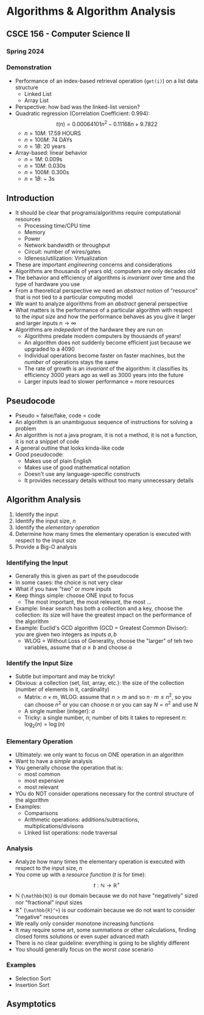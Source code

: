 
# Algorithms & Algorithm Analysis
## CSCE 156 - Computer Science II
### Spring 2024

### Demonstration

* Performance of an index-based retrieval operation (`get(i)`) on a list data structure
  * Linked List
  * Array List
* Perspective: how bad was the linked-list version?
* Quadratic regression (Correlation Coefficient: 0.994):
$$t(n) = 0.00064101n^2 -0.11168n + 9.7822$$
  * $n = 10M$: 17.59 HOURS
  * $n = 100M$: 74 DAYs
  * $n = 1B$: 20 years
* Array-based: linear behavior
  * $n = 1M$: 0.009s
  * $n = 10M$: 0.030s
  * $n = 100M$: 0.300s
  * $n = 1B$: ~ 3s

## Introduction

* It should be clear that programs/algorithms require computational resources
  * Processing time/CPU time
  * Memory
  * Power
  * Network bandwidth or throughput
  * Circuit: number of wires/gates
  * Idleness/utilization: Virtualization
* These are important *engineering* concerns and considerations
* Algorithms are thousands of years old; computers are only decades old
* The behavior and efficiency of algorithms is *invariant* over time and the type of hardware you use
* From a theoretical perspective we need an *abstract* notion of "resource" that is not tied to a particular computing model
* We want to analyze algorithms from an *abstract* general perspective
* What matters is the performance of a particular algorithm with respect to the *input size* and how the performance behaves as you give it larger and larger inputs $n \rightarrow \infty$
* Algorithms are *indepedent* of the hardware they are run on
  * Algorithms predate modern computers by thousands of years!
  * An algorithm does not suddenly become efficient just because we upgraded to a 4090
  * Individual operations become faster on faster machines, but the *number* of operations stays the same
  * The rate of growth is an *invariant* of the algorithm: it classifies its efficiency 3000 years ago as well as 3000 years into the future
  * Larger inputs lead to slower performance = more resources

## Pseudocode

* Pseudo = false/fake, code = code
* An algorithm is an unambiguous sequence of instructions for solving a problem
* An algorithm is not a java program, it is not a method, it is not a function, it is not a snippet of code
* A general outline that looks kinda-like code
* Good pseudocode:
  * Makes use of plain English
  * Makes use of good mathematical notation
  * Doesn't use any language-specific constructs
  * It provides necessary details without too many unnecessary details

## Algorithm Analysis

1. Identify the input
2. Identify the input size, $n$
3. Identify the *elementary operation*
4. Determine how many times the elementary operation is executed with respect to the input size
5. Provide a Big-O analysis

### Identifying the Input

* Generally this is given as part of the pseudocode
* In some cases: the choice is not very clear
* What if you have "two" or more inputs
* Keep things simple: choose ONE input to focus
  * The most important, the most relevant, the most ...
* Example: linear search has both a collection and a key, choose the collection: its size will have the greatest impact on the performance of the algorithm
* Example: Euclid's GCD algorithm (GCD = Greatest Common Divisor): you are given two integers as inputs $a, b$
  * WLOG = Without Loss of Generality, choose the "larger" of teh two variables, assume that $a \geq b$ and choose $a$

### Identify the Input Size

* Subtle but important and may be tricky!
* Obvious: a collection (set, list, array, etc.): the size of the collection (number of elements in it, cardinality)
  * Matrix: $n \times m$, WLOG: assume that $n > m$ and so $n\cdot m \leq n^2$, so you can choose $n^2$ or you can choose $n$ or you can say $N = n^2$ and use $N$
  * A single number (integer): $a$
  * Tricky: a single number, $n$; number of bits it takes to represent $n$: $\log_2(n) = \log(n)$

### Elementary Operation

* Ultimately: we only want to focus on ONE operation in an algorithm
* Want to have a *simple* analysis
* You generally choose the operation that is:
  * most common
  * most expensive
  * most relevant
* YOu do NOT consider operations necessary for the control structure of the algorithm
* Examples:
  * Comparisons
  * Arithmetic operations: additions/subtractions, multiplications/divisons
  * LInked list operations: node traversal

### Analysis

* Analyze how many times the elementary operation is executed with respect to the input size, $n$
* You come up with a *resource function* ($t$ is for time):
  $$t: \mathbb{N} \rightarrow \mathbb{R}^+$$
* $\mathbb{N}$ (`\mathbb{N}`) is our domain because we do not have "negatively" sized nor "fractional" input sizes
* $\mathbb{R}^+$ (`\mathbb{R}^+`) is our codomain because we do not want to consider "negative" resources
* We really only consider monotone increasing functions
* It may require some art, some summations or other calculations, finding closed forms solutions or even super advanced math
* There is no clear guideline: everything is going to be slightly different
* You should generally focus on the *worst case* scenario


### Examples

* Selection Sort
* Insertion Sort

## Asymptotics





```text











```
